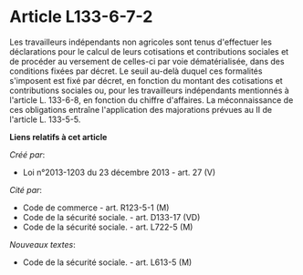 # Article L133-6-7-2

Les travailleurs indépendants non agricoles sont tenus d'effectuer les déclarations pour le calcul de leurs cotisations et
contributions sociales et de procéder au versement de celles-ci par voie dématérialisée, dans des conditions fixées par
décret. Le seuil au-delà duquel ces formalités s'imposent est fixé par décret, en fonction du montant des cotisations et
contributions sociales ou, pour les travailleurs indépendants mentionnés à l'article L. 133-6-8, en fonction du chiffre
d'affaires. La méconnaissance de ces obligations entraîne l'application des majorations prévues au II de l'article L.
133-5-5.

**Liens relatifs à cet article**

_Créé par_:

  - Loi n°2013-1203 du 23 décembre 2013 - art. 27 (V)

_Cité par_:

  - Code de commerce - art. R123-5-1 (M)
  - Code de la sécurité sociale. - art. D133-17 (VD)
  - Code de la sécurité sociale. - art. L722-5 (M)

_Nouveaux textes_:

  - Code de la sécurité sociale. - art. L613-5 (M)
